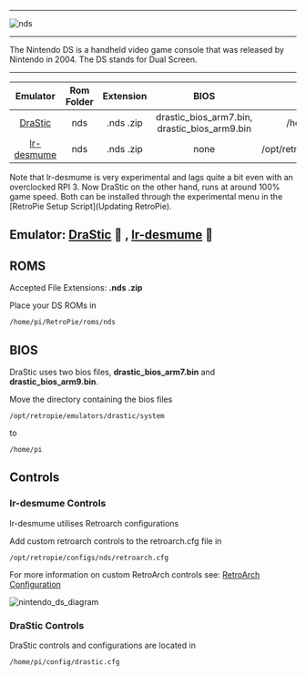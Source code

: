 ***
![nds](https://cloud.githubusercontent.com/assets/10035308/12213354/eab79344-b633-11e5-805b-7d1a93fa44dd.png)
***
The Nintendo DS is a handheld video game console that was released by Nintendo in 2004. The DS stands for Dual Screen.
***

| Emulator | Rom Folder | Extension | BIOS |  Controller Config |
| :---: | :---: | :---: | :---: | :---: |
| [DraStic](http://drastic-ds.com) | nds | .nds .zip | drastic_bios_arm7.bin, drastic_bios_arm9.bin | /home/pi/config/drastic.cfg |
| [lr-desmume](https://github.com/libretro/desmume) | nds | .nds .zip | none | /opt/retropie/configs/nds/retroarch.cfg |

Note that lr-desmume is very experimental and lags quite a bit even with an overclocked RPI 3. Now DraStic on the other hand, runs at around 100% game speed. Both can be installed through the experimental menu in the [RetroPie Setup Script](Updating RetroPie).

## Emulator: [DraStic](http://drastic-ds.com) :small_red_triangle: , [lr-desmume](https://github.com/libretro/desmume) :small_red_triangle:

## ROMS
Accepted File Extensions: **.nds .zip**

Place your DS ROMs in 
```
/home/pi/RetroPie/roms/nds
```

## BIOS

DraStic uses two bios files, **drastic_bios_arm7.bin** and **drastic_bios_arm9.bin**.

Move the directory containing the bios files
```
/opt/retropie/emulators/drastic/system
```

to
```
/home/pi
```

## Controls

### lr-desmume Controls
lr-desmume utilises Retroarch configurations

Add custom retroarch controls to the retroarch.cfg file in
```shell
/opt/retropie/configs/nds/retroarch.cfg
```
For more information on custom RetroArch controls see: [RetroArch Configuration](https://github.com/RetroPie/RetroPie-Setup/wiki/RetroArch-Configuration)

![nintendo_ds_diagram](https://cloud.githubusercontent.com/assets/10035308/16599645/7f549f56-42c0-11e6-88a8-3acda5287da3.png)

### DraStic Controls
DraStic controls and configurations are located in
```
/home/pi/config/drastic.cfg
```
